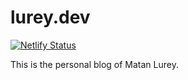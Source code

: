 # lurey.dev

[![Netlify Status](https://api.netlify.com/api/v1/badges/4184dea7-7a42-4849-baf3-6f70cf113ca9/deploy-status)](https://app.netlify.com/sites/lurey-dot-dev/deploys)

This is the personal blog of Matan Lurey.
